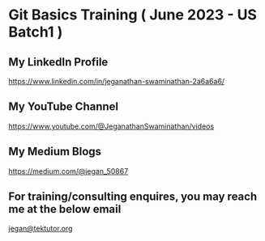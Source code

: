 # Git Basics Training ( June 2023 - US Batch1 )

## My LinkedIn Profile
https://www.linkedin.com/in/jeganathan-swaminathan-2a6a6a6/

## My YouTube Channel
https://www.youtube.com/@JeganathanSwaminathan/videos

## My Medium Blogs
https://medium.com/@jegan_50867

## For training/consulting enquires, you may reach me at the below email
jegan@tektutor.org
